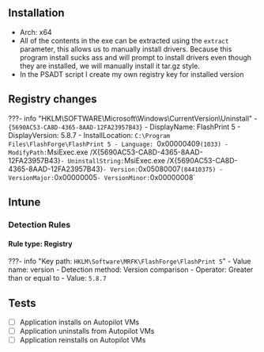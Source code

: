 ## Installation
- Arch: x64
- All of the contents in the exe can be extracted using the `extract` parameter, this allows us to manually install drivers. Because this program install sucks ass and will prompt to install drivers even though they are installed, we will manually install it tar.gz style.
- In the PSADT script I create my own registry key for installed version
## Registry changes
???- info "HKLM\SOFTWARE\Microsoft\Windows\CurrentVersion\Uninstall\"
	- `{5690AC53-CA8D-4365-8AAD-12FA23957B43}`
		- DisplayName: FlashPrint 5
		- DisplayVersion: 5.8.7
		- InstallLocation: `C:\Program Files\FlashForge\FlashPrint 5
		- Language: `0x00000409` (1033)
		- ModifyPath: `MsiExec.exe /X{5690AC53-CA8D-4365-8AAD-12FA23957B43}`
		- UninstallString: `MsiExec.exe /X{5690AC53-CA8D-4365-8AAD-12FA23957B43}`
		- Version: `0x05080007` (84410375)
		- VersionMajor: `0x00000005`
		- VersionMinor: `0x00000008`
## Intune
### Detection Rules
#### Rule type: Registry
???- info "Key path: `HKLM\Software\MRFK\FlashForge\FlashPrint 5`"
	- Value name: version
	- Detection method: Version comparison
	- Operator: Greater than or equal to
	- Value: `5.8.7`
## Tests
- [ ] Application installs on Autopilot VMs
- [ ] Application uninstalls from Autopilot VMs
- [ ] Application reinstalls on Autopilot VMs